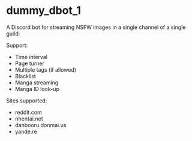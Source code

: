 # dummy_dbot_1
A Discord bot for streaming NSFW images in a single channel of a single guild:

Support:
+ Time interval
+ Page turner
+ Multiple tags (if allowed)
+ Blacklist
+ Manga streaming
+ Manga ID look-up

Sites supported:
+ reddit.com
+ nhentai.net
+ danbooru.donmai.us
+ yande.re
